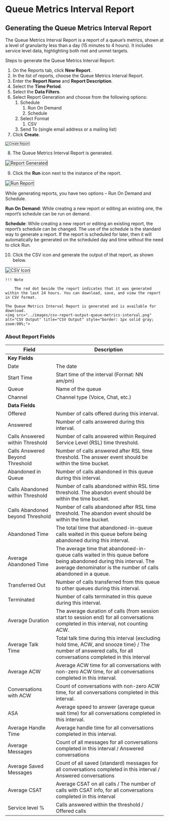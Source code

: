# Queue Metrics Interval Report

## Generating the Queue Metrics Interval Report

The Queue Metrics Interval Report is a report of a queue’s metrics, shown at a level of granularity less than a day (15 minutes to 4 hours). It includes service level data, highlighting both met and unmet targets.

Steps to generate the Queue Metrics Interval Report:

1. On the Reports tab, click **New Report**.
2. In the list of reports, choose the Queue Metrics Interval Report.
3. Enter the **Report Name** and **Report Description**.
4. Select the **Time Period**.
5. Select the **Data Filters**.
6. Select Report Generation and choose from the following options:
    1. Schedule
        1. Run On Demand
        2. Schedule
    2. Select Format
        1. CSV
    3. Send To (single email address or a mailing list)
7. Click **Create**.  
<img src="../images/create-report-queue-metrics-interval.png" alt="Create Report" title="Create Report" style="border: 1px solid gray; zoom:70%;">

8. The Queue Metrics Interval Report is generated.  
<img src="../images/report-generated-queue-metrics-interval.png" alt="Report Generated" title="Report Generated" style="border: 1px solid gray; zoom:100%;">

9. Click the **Run** icon next to the instance of the report.  
<img src="../images/run-report-queue-metrics-interval-report.png" alt="Run Report" title="Run Report" style="border: 1px solid gray; zoom:100%;">

While generating reports, you have two options – Run On Demand and Schedule.

**Run On Demand**: While creating a new report or editing an existing one, the report’s schedule can be run on demand.

**Schedule**: While creating a new report or editing an existing report, the report’s schedule can be changed. The use of the schedule is the standard way to generate a report. If the report is scheduled for later, then it will automatically be generated on the scheduled day and time without the need to click Run.

10. Click the CSV icon and generate the output of that report, as shown below.  
<img src="../images/csv-icon-queue-metrics-interval.png" alt="CSV Icon" title="CSV Icon" style="border: 1px solid gray; zoom:100%;">

    !!! Note

        The red dot beside the report indicates that it was generated within the last 24 hours. You can download, save, and view the report in CSV format.

    The Queue Metrics Interval Report is generated and is available for download.  
    <img src="../images/csv-report-output-queue-metrics-interval.png" alt="CSV Output" title="CSV Output" style="border: 1px solid gray; zoom:90%;">

### About Report Fields

| **Field**                        | **Description**                                                                                                                      |
|----------------------------------|--------------------------------------------------------------------------------------------------------------------------------------|
| **Key Fields**                   |                                                                                                                                    |
| Date                             | The date                                                                                                                           |
| Start Time                       | Start time of the interval (Format: NN am/pm)                                                                                       |
| Queue                            | Name of the queue                                                                                                                   |
| Channel                          | Channel type (Voice, Chat, etc.)                                                                                                    |
| **Data Fields**                  |                                                                                                                                    |
| Offered                          | Number of calls offered during this interval.                                                                                       |
| Answered                         | Number of calls answered during this interval.                                                                                      |
| Calls Answered within Threshold  | Number of calls answered within Required Service Level (RSL) time threshold.                                                                                |
| Calls Answered Beyond Threshold  | Number of calls answered after RSL time threshold. The answer event should be within the time bucket. |
| Abandoned in Queue               | Number of calls abandoned in this queue during this interval.                                                                      |
| Calls Abandoned within Threshold | Number of calls abandoned within RSL time threshold. The abandon event should be within the time bucket. |
| Calls Abandoned beyond Threshold | Number of calls abandoned after RSL time threshold. The abandon event should be within the time bucket. |
| Abandoned Time                   | The total time that abandoned-in-queue calls waited in this queue before being abandoned during this interval.|
| Average Abandoned Time           | The average time that abandoned-in-queue calls waited in this queue before being abandoned during this interval. The average denominator is the number of calls abandoned in a queue. |
| Transferred Out                  | Number of calls transferred from this queue to other queues during this interval.                                                  |
| Terminated                       | Number of calls terminated in this queue during this interval.                                                                     |
| Average Duration                 | The average duration of calls (from session start to session end) for all conversations completed in this interval, not counting ACW. |
| Average Talk Time                | Total talk time during this interval (excluding hold time, ACW, and snooze time) / The number of answered calls, for all conversations completed in this interval |
| Average ACW                      | Average ACW time for all conversations with non-zero ACW time, for all conversations completed in this interval.                    |
| Conversations with ACW           | Count of conversations with non-zero ACW time, for all conversations completed in this interval.                                    |
| ASA                              | Average speed to answer (average queue wait time) for all conversations completed in this interval.                                 |
| Average Handle Time              | Average handle time for all conversations completed in this interval.                                                              |
| Average Messages                 | Count of all messages for all conversations completed in this interval / Answered conversations                                     |
| Average Saved Messages           | Count of all saved (standard) messages for all conversations completed in this interval / Answered conversations                     |
| Average CSAT                     | Average CSAT on all calls / The number of calls with CSAT info, for all conversations completed in this interval                    |
| Service level %                  | Calls answered within the threshold / Offered calls                                                                                |